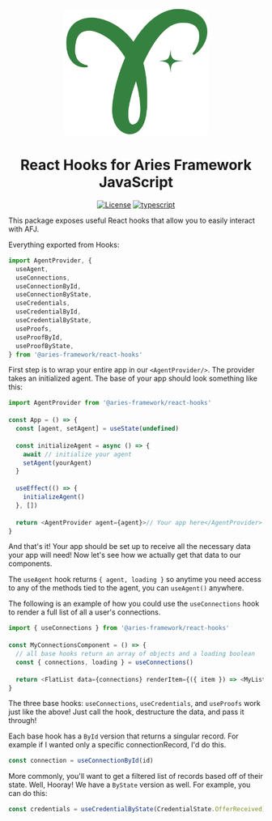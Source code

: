 <p align="center">
  <br />
  <img
    alt="Hyperledger Aries logo"
    src="https://raw.githubusercontent.com/hyperledger/aries-framework-javascript/aa31131825e3331dc93694bc58414d955dcb1129/images/aries-logo.png"
    height="250px"
  />
</p>
<h1 align="center"><b>React Hooks for Aries Framework JavaScript</b></h1>
<p align="center">
  <a
    href="https://raw.githubusercontent.com/hyperledger/aries-framework-javascript-ext/main/LICENSE"
    ><img
      alt="License"
      src="https://img.shields.io/badge/License-Apache%202.0-blue.svg"
  /></a>
  <a href="https://www.typescriptlang.org/"
    ><img
      alt="typescript"
      src="https://img.shields.io/badge/%3C%2F%3E-TypeScript-%230074c1.svg"
  /></a>
</p>

This package exposes useful React hooks that allow you to easily interact with AFJ.

Everything exported from Hooks:

```ts
import AgentProvider, {
  useAgent,
  useConnections,
  useConnectionById,
  useConnectionByState,
  useCredentials,
  useCredentialById,
  useCredentialByState,
  useProofs,
  useProofById,
  useProofByState,
} from '@aries-framework/react-hooks'
```

First step is to wrap your entire app in our `<AgentProvider/>`. The provider takes an initialized agent. The base of your app should look something like this:

```ts
import AgentProvider from '@aries-framework/react-hooks'

const App = () => {
  const [agent, setAgent] = useState(undefined)

  const initializeAgent = async () => {
    await // initialize your agent
    setAgent(yourAgent)
  }

  useEffect(() => {
    initializeAgent()
  }, [])

  return <AgentProvider agent={agent}>// Your app here</AgentProvider>
}
```

And that's it! Your app should be set up to receive all the necessary data your app will need! Now let's see how we actually get that data to our components.

The `useAgent` hook returns `{ agent, loading }` so anytime you need access to any of the methods tied to the agent, you can `useAgent()` anywhere.

The following is an example of how you could use the `useConnections` hook to render a full list of all a user's connections.

```ts
import { useConnections } from '@aries-framework/react-hooks'

const MyConnectionsComponent = () => {
  // all base hooks return an array of objects and a loading boolean
  const { connections, loading } = useConnections()

  return <FlatList data={connections} renderItem={({ item }) => <MyListItem connection={item} />} />
}
```

The three base hooks: `useConnections`, `useCredentials`, and `useProofs` work just like the above! Just call the hook, destructure the data, and pass it through!

Each base hook has a `ById` version that returns a singular record. For example if I wanted only a specific connectionRecord, I'd do this.

```ts
const connection = useConnectionById(id)
```

More commonly, you'll want to get a filtered list of records based off of their state. Well, Hooray! We have a `ByState` version as well. For example, you can do this:

```ts
const credentials = useCredentialByState(CredentialState.OfferReceived)
```
